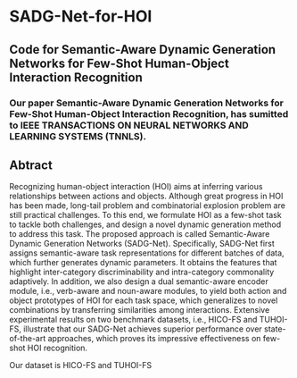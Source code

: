 # SADG-Net-for-HOI
## Code for Semantic-Aware Dynamic Generation Networks for Few-Shot Human-Object Interaction Recognition
### Our paper Semantic-Aware Dynamic Generation Networks for Few-Shot Human-Object Interaction Recognition, has sumitted to IEEE TRANSACTIONS ON NEURAL NETWORKS AND LEARNING SYSTEMS (TNNLS).
## Abtract
Recognizing human-object interaction (HOI) aims at inferring various relationships between actions and objects. Although great progress in HOI has been made, long-tail problem and combinatorial explosion problem are still practical challenges. To this end, we formulate HOI as a few-shot task to tackle both challenges, and design a novel dynamic generation method to address this task. The proposed approach is called Semantic-Aware Dynamic Generation Networks (SADG-Net). Specifically, SADG-Net first assigns semantic-aware task representations for different batches of data, which further generates dynamic parameters. It obtains the features that highlight inter-category discriminability and intra-category commonality adaptively. In addition, we also design a dual semantic-aware encoder module, i.e., verb-aware and noun-aware modules, to yield both action and object prototypes of HOI for each task space, which generalizes to novel combinations by transferring similarities among interactions. Extensive experimental results on two benchmark datasets, i.e., HICO-FS and TUHOI-FS, illustrate that our SADG-Net achieves superior performance over state-of-the-art approaches, which proves its impressive effectiveness on few-shot HOI recognition.

Our dataset is HICO-FS and TUHOI-FS
